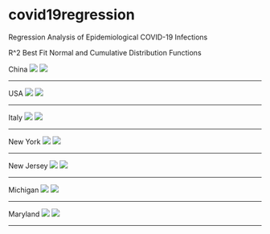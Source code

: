 # covid19regression
Regression Analysis of Epidemiological COVID-19 Infections

R^2 Best Fit Normal and Cumulative Distribution Functions

China
<img src="https://raw.githubusercontent.com/QuantumAnalysisGroup/covid19regression/master/April/China/20200416_COVID19_CHINA_CDF.png">
<img src="https://raw.githubusercontent.com/QuantumAnalysisGroup/covid19regression/master/April/China/20200416_COVID19_CHINA_NDF.png">
<hr>

USA
<img src="https://raw.githubusercontent.com/QuantumAnalysisGroup/covid19regression/master/April/USA/20200417_COVID19_USA_CDF.png">
<img src="https://raw.githubusercontent.com/QuantumAnalysisGroup/covid19regression/master/April/USA/20200417_COVID19_USA_NDF.png">
<hr>

Italy
<img src="https://raw.githubusercontent.com/QuantumAnalysisGroup/covid19regression/master/April/Italy/20200417_COVID19_ITALY_CDF.png">
<img src="https://raw.githubusercontent.com/QuantumAnalysisGroup/covid19regression/master/April/Italy/20200417_COVID19_ITALY_NDF.png">
<hr>

New York
<img src="https://raw.githubusercontent.com/QuantumAnalysisGroup/covid19regression/master/April/NY/20200417_COVID19_NY_CDF.png">
<img src="https://raw.githubusercontent.com/QuantumAnalysisGroup/covid19regression/master/April/NY/20200417_COVID19_NY_NDF.png">
<hr>

New Jersey
<img src="https://raw.githubusercontent.com/QuantumAnalysisGroup/covid19regression/master/April/NJ/20200417_COVID19_NJ_CDF.png">
<img src="https://raw.githubusercontent.com/QuantumAnalysisGroup/covid19regression/master/April/NJ/20200417_COVID19_NJ_NDF.png">
<hr>

Michigan
<img src="https://raw.githubusercontent.com/QuantumAnalysisGroup/covid19regression/master/April/MI/20200417_COVID19_MI_CDF.png">
<img src="https://raw.githubusercontent.com/QuantumAnalysisGroup/covid19regression/master/April/MI/20200417_COVID19_MI_NDF.png">
<hr>

Maryland
<img src="https://raw.githubusercontent.com/QuantumAnalysisGroup/covid19regression/master/April/MD/20200417_COVID19_MD_CDF.png">
<img src="https://raw.githubusercontent.com/QuantumAnalysisGroup/covid19regression/master/April/MD/20200417_COVID19_MD_NDF.png">
<hr>


